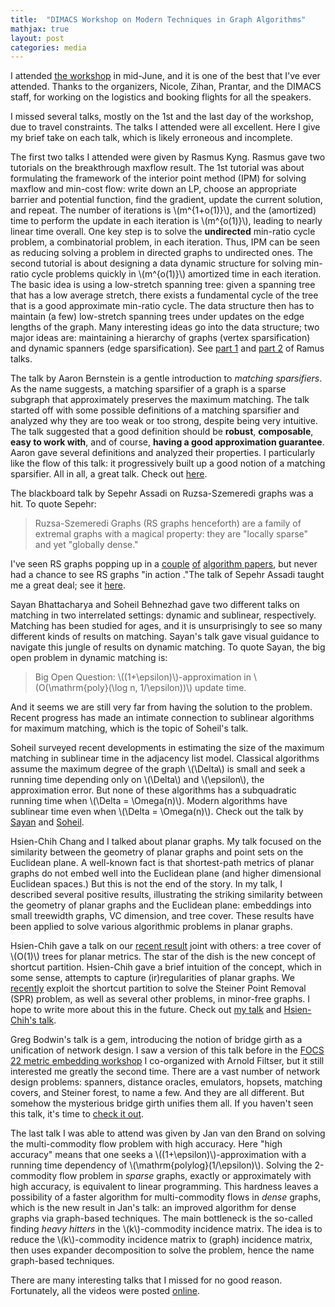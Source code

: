 ```yaml
---
title:  "DIMACS Workshop on Modern Techniques in Graph Algorithms"
mathjax: true
layout: post
categories: media
---
```


I attended [the workshop](https://sites.google.com/view/dimacswmtga/home?authuser=0) in mid-June, and it is one of the best that I've ever attended. Thanks to the organizers, Nicole, Zihan, Prantar, and the DIMACS staff, for working on the logistics and booking flights for all the speakers. 

I missed several talks, mostly on the 1st and the last day of the workshop, due to travel constraints. The talks I attended were all excellent. Here I give my brief take on each talk, which is likely erroneous and incomplete. 


The first two talks I attended were given by Rasmus Kyng. Rasmus gave two tutorials on the breakthrough maxflow result. The 1st tutorial was about formulating the framework of the interior point method (IPM) for solving maxflow and min-cost flow: write down an LP, choose an appropriate barrier and potential function, find the gradient, update the current solution, and repeat. The number of iterations is \\(m^{1+o(1)}\\), and the (amortized) time to perform the update in each iteration is \\(m^{o(1)}\\), leading to nearly linear time overall. One key step is to solve the **undirected** min-ratio cycle problem, a combinatorial problem, in each iteration. Thus, IPM can be seen as reducing solving a problem in directed graphs to undirected ones. The second tutorial is about designing a data dynamic structure for solving min-ratio cycle problems quickly in \\(m^{o(1)}\\) amortized time in each iteration. The basic idea is using a low-stretch spanning tree: given a spanning tree that has a low average stretch, there exists a fundamental cycle of the tree that is a good approximate min-ratio cycle. The data structure then has to maintain (a few) low-stretch spanning trees under updates on the edge lengths of the graph. Many interesting ideas go into the data structure; two major ideas are: maintaining a hierarchy of graphs (vertex sparsification) and dynamic spanners (edge sparsification). See [part 1](https://www.youtube.com/watch?v=zxvl0q52tvs) and [part 2](https://www.youtube.com/watch?v=ISsMYFt7z7k) of Ramus talks. 

The talk by Aaron Bernstein is a gentle introduction to *matching sparsifiers*. As the name suggests, a matching sparsifier of a graph is a sparse subgraph that approximately preserves the maximum matching. The talk started off with some possible definitions of a matching sparsifier and analyzed why they are too weak or too strong, despite being very intuitive. The talk suggested that a good definition should be **robust**, **composable**, **easy to work with**, and of course, **having a good approximation guarantee**. Aaron gave several definitions and analyzed their properties. I particularly like the flow of this talk: it progressively built up a good notion of a matching sparsifier. All in all, a great talk. Check out [here](https://www.youtube.com/watch?v=-4of1ZSYbKQ). 

The blackboard talk by Sepehr Assadi on Ruzsa-Szemeredi graphs was a hit. To quote Sepehr: 

> Ruzsa-Szemeredi Graphs (RS graphs henceforth) are a family of extremal graphs with a magical property: they are "locally sparse" and yet "globally dense."

I've seen RS graphs popping up in a [couple](https://arxiv.org/pdf/1605.01106.pdf) [of](https://arxiv.org/pdf/2212.11944.pdf) [algorithm papers](https://arxiv.org/pdf/2207.09354.pdf), but never had a chance to see RS graphs "in action ."The talk of Sepehr Assadi taught me a great deal; see it [here](https://www.youtube.com/watch?v=GCJtZohiBFU).

Sayan Bhattacharya and Soheil Behnezhad gave two different talks on matching in two interrelated settings: dynamic and sublinear, respectively. Matching has been studied for ages, and it is unsurprisingly to see so many different kinds of results on matching. Sayan's talk gave visual guidance to navigate this jungle of results on dynamic matching. To quote Sayan, the big open problem in dynamic matching is:

> Big Open Question: \\((1+\epsilon)\\)-approximation in \\(O(\mathrm{poly}(\log n, 1/\epsilon))\\) update time. 

And it seems we are still very far from having the solution to the problem. Recent progress has made an intimate connection to sublinear algorithms for maximum matching, which is the topic of Soheil's talk.

Soheil surveyed recent developments in estimating the size of the maximum matching in sublinear time in the adjacency list model. Classical algorithms assume the maximum degree of the graph \\(\Delta\\) is small and seek a running time depending only on \\(\Delta\\) and \\(\epsilon\\), the approximation error. But none of these algorithms has a subquadratic running time when \\(\Delta = \Omega(n)\\). Modern algorithms have sublinear time even when  \\(\Delta = \Omega(n)\\). Check out the talk by [Sayan](https://www.youtube.com/watch?v=XL1HNer_uSM) and [Soheil](https://www.youtube.com/watch?v=8TJw_nr83ko).

Hsien-Chih Chang and I talked about planar graphs. My talk focused on the similarity between the geometry of planar graphs and point sets on the Euclidean plane. A well-known fact is that shortest-path metrics of planar graphs do not embed well into the Euclidean plane (and higher dimensional Euclidean spaces.) But this is not the end of the story. In my talk, I described several positive results, illustrating the striking similarity between the geometry of planar graphs and the Euclidean plane: embeddings into small treewidth graphs, VC dimension, and tree cover. These results have been applied to solve various algorithmic problems in planar graphs.

Hsien-Chih gave a talk on our [recent result](https://arxiv.org/abs/2306.06215) joint with others: a tree cover of \\(O(1)\\) trees for planar metrics. The star of the dish is the new concept of shortcut partition. Hsien-Chih gave a brief intuition of the concept, which in some sense, attempts to capture (ir)regularities of planar graphs. We [recently](https://arxiv.org/abs/2308.00555) exploit the shortcut partition to solve the Steiner Point Removal (SPR) problem, as well as several other problems, in minor-free graphs. I hope to write more about this in the future. Check out [my talk](https://www.youtube.com/watch?v=H6X_SoiemMI) and [Hsien-Chih's talk](https://www.youtube.com/watch?v=6EnxGdT2MAU). 

Greg Bodwin's talk is a gem, introducing the notion of bridge girth as a unification of network design. I saw a version of this talk before in the [FOCS 22 metric embedding workshop](https://hackmd.io/@3S70qBUwTR6_CErLY2dm4A/SJfp46KGi) I co-organized with Arnold Filtser, but it still interested me greatly the second time. There are a vast number of network design problems: spanners, distance oracles, emulators, hopsets, matching covers, and Steiner forest, to name a few. And they are all different. But somehow the mysterious bridge girth unifies them all. If you haven't seen this talk, it's time to [check it out](https://www.youtube.com/watch?v=-0vDQpuiYG8).

The last talk I was able to attend was given by Jan van den Brand on solving the multi-commodity flow problem with high accuracy. Here "high accuracy" means that one seeks a \\((1+\epsilon)\\)-approximation with a running time dependency of \\(\mathrm{polylog}(1/\epsilon)\\). Solving the  2-commodity flow problem in *sparse* graphs, exactly or approximately with high accuracy, is equivalent to linear programming. This hardness leaves a possibility of a faster algorithm for multi-commodity flows in *dense* graphs, which is the new result in Jan's talk: an improved algorithm for dense graphs via graph-based techniques. The main bottleneck is the so-called finding *heavy hitters* in the \\(k\\)-commodity incidence matrix. The idea is to reduce the \\(k\\)-commodity incidence matrix to (graph) incidence matrix, then uses expander decomposition to solve the problem, hence the name graph-based techniques.  

There are many interesting talks that I missed for no good reason. Fortunately, all the videos were posted [online](https://www.youtube.com/@DIMACS_CCICADA/videos).  




